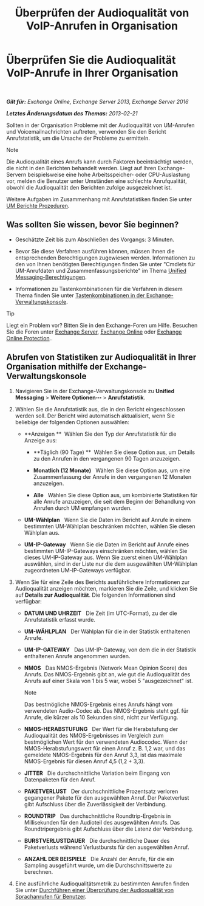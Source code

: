 ﻿---
title: 'Überprüfen der Audioqualität von VoIP-Anrufen in Organisation'
TOCTitle: Überprüfen Sie die Audioqualität VoIP-Anrufe in Ihrer Organisation
ms:assetid: 8a87694b-1678-4a01-859f-5ad3b2c73db5
ms:mtpsurl: https://technet.microsoft.com/de-de/library/JJ659069(v=EXCHG.150)
ms:contentKeyID: 50554870
ms.date: 05/23/2018
mtps_version: v=EXCHG.150
ms.translationtype: MT
---

# Überprüfen Sie die Audioqualität VoIP-Anrufe in Ihrer Organisation

 

_**Gilt für:** Exchange Online, Exchange Server 2013, Exchange Server 2016_

_**Letztes Änderungsdatum des Themas:** 2013-02-21_

Sollten in der Organisation Probleme mit der Audioqualität von UM-Anrufen und Voicemailnachrichten auftreten, verwenden Sie den Bericht Anrufstatistik, um die Ursache der Probleme zu ermitteln.


> [!NOTE]
> Die Audioqualität eines Anrufs kann durch Faktoren beeinträchtigt werden, die nicht in den Berichten behandelt werden. Liegt auf Ihren Exchange-Servern beispielsweise eine hohe Arbeitsspeicher- oder CPU-Auslastung vor, melden die Benutzer unter Umständen eine schlechte Anrufqualität, obwohl die Audioqualität den Berichten zufolge ausgezeichnet ist.



Weitere Aufgaben im Zusammenhang mit Anrufstatistiken finden Sie unter [UM Berichte Prozeduren](um-reports-procedures-exchange-2013-help.md).

## Was sollten Sie wissen, bevor Sie beginnen?

  - Geschätzte Zeit bis zum Abschließen des Vorgangs: 3 Minuten.

  - Bevor Sie diese Verfahren ausführen können, müssen Ihnen die entsprechenden Berechtigungen zugewiesen werden. Informationen zu den von Ihnen benötigten Berechtigungen finden Sie unter "Cmdlets für UM-Anrufdaten und Zusammenfassungsberichte" im Thema [Unified Messaging-Berechtigungen](unified-messaging-permissions-exchange-2013-help.md).

  - Informationen zu Tastenkombinationen für die Verfahren in diesem Thema finden Sie unter [Tastenkombinationen in der Exchange-Verwaltungskonsole](keyboard-shortcuts-in-the-exchange-admin-center-exchange-online-protection-help.md).


> [!TIP]
> Liegt ein Problem vor? Bitten Sie in den Exchange-Foren um Hilfe. Besuchen Sie die Foren unter <A href="https://go.microsoft.com/fwlink/p/?linkid=60612">Exchange Server</A>, <A href="https://go.microsoft.com/fwlink/p/?linkid=267542">Exchange Online</A> oder <A href="https://go.microsoft.com/fwlink/p/?linkid=285351">Exchange Online Protection</A>..



## Abrufen von Statistiken zur Audioqualität in Ihrer Organisation mithilfe der Exchange-Verwaltungskonsole

1.  Navigieren Sie in der Exchange-Verwaltungskonsole zu **Unified Messaging** \> **Weitere Optionen**![Weitere Optionen (Symbol)](images/JJ150550.5381819e-3b21-4873-8714-e9b956290b28(EXCHG.150).gif "Weitere Optionen (Symbol)") \> **Anrufstatistik**.

2.  Wählen Sie die Anrufstatistik aus, die in den Bericht eingeschlossen werden soll. Der Bericht wird automatisch aktualisiert, wenn Sie beliebige der folgenden Optionen auswählen:
    
      - **Anzeigen **  Wählen Sie den Typ der Anrufstatistik für die Anzeige aus:
        
          - **Täglich (90 Tage) **  Wählen Sie diese Option aus, um Details zu den Anrufen in den vergangenen 90 Tagen anzuzeigen.
        
          - **Monatlich (12 Monate)**   Wählen Sie diese Option aus, um eine Zusammenfassung der Anrufe in den vergangenen 12 Monaten anzuzeigen.
        
          - **Alle**   Wählen Sie diese Option aus, um kombinierte Statistiken für alle Anrufe anzuzeigen, die seit dem Beginn der Behandlung von Anrufen durch UM empfangen wurden.
    
      - **UM-Wählplan**   Wenn Sie die Daten im Bericht auf Anrufe in einem bestimmten UM-Wählplan beschränken möchten, wählen Sie diesen Wählplan aus.
    
      - **UM-IP-Gateway**   Wenn Sie die Daten im Bericht auf Anrufe eines bestimmten UM-IP-Gateways einschränken möchten, wählen Sie dieses UM-IP-Gateway aus. Wenn Sie zuerst einen UM-Wählplan auswählen, sind in der Liste nur die dem ausgewählten UM-Wählplan zugeordneten UM-IP-Gateways verfügbar.

3.  Wenn Sie für eine Zeile des Berichts ausführlichere Informationen zur Audioqualität anzeigen möchten, markieren Sie die Zeile, und klicken Sie auf **Details zur Audioqualität**. Die folgenden Informationen sind verfügbar:
    
      - **DATUM UND UHRZEIT**   Die Zeit (im UTC-Format), zu der die Anrufstatistik erfasst wurde.
    
      - **UM-WÄHLPLAN**   Der Wählplan für die in der Statistik enthaltenen Anrufe.
    
      - **UM-IP-GATEWAY**   Das UM-IP-Gateway, von dem die in der Statistik enthaltenen Anrufe angenommen wurden.
    
      - **NMOS**   Das NMOS-Ergebnis (Network Mean Opinion Score) des Anrufs. Das NMOS-Ergebnis gibt an, wie gut die Audioqualität des Anrufs auf einer Skala von 1 bis 5 war, wobei 5 "ausgezeichnet" ist.
        

        > [!NOTE]
        > Das bestmögliche NMOS-Ergebnis eines Anrufs hängt vom verwendeten Audio-Codec ab. Das NMOS-Ergebnis steht ggf. für Anrufe, die kürzer als 10&nbsp;Sekunden sind, nicht zur Verfügung.

    
      - **NMOS-HERABSTUFUNG**   Der Wert für die Herabstufung der Audioqualität des NMOS-Ergebnisses im Vergleich zum bestmöglichen Wert für den verwendeten Audiocodec. Wenn der NMOS-Herabstufungswert für einen Anruf z. B. 1,2 war, und das gemeldete NMOS-Ergebnis für den Anruf 3,3, ist das maximale NMOS-Ergebnis für diesen Anruf 4,5 (1,2 + 3,3).
    
      - **JITTER**   Die durchschnittliche Variation beim Eingang von Datenpaketen für den Anruf.
    
      - **PAKETVERLUST**   Der durchschnittliche Prozentsatz verloren gegangener Pakete für den ausgewählten Anruf. Der Paketverlust gibt Aufschluss über die Zuverlässigkeit der Verbindung.
    
      - **ROUNDTRIP**   Das durchschnittliche Roundtrip-Ergebnis in Millisekunden für den Audioteil des ausgewählten Anrufs. Das Roundtripergebnis gibt Aufschluss über die Latenz der Verbindung.
    
      - **BURSTVERLUSTDAUER**   Die durchschnittliche Dauer des Paketverlusts während Verlustbursts für den ausgewählten Anruf.
    
      - **ANZAHL DER BEISPIELE**   Die Anzahl der Anrufe, für die ein Sampling ausgeführt wurde, um die Durchschnittswerte zu berechnen.

4.  Eine ausführliche Audioqualitätsmetrik zu bestimmten Anrufen finden Sie unter [Durchführen einer Überprüfung der Audioqualität von Sprachanrufen für Benutzer](investigate-the-audio-quality-of-voice-calls-for-a-user-exchange-2013-help.md).

